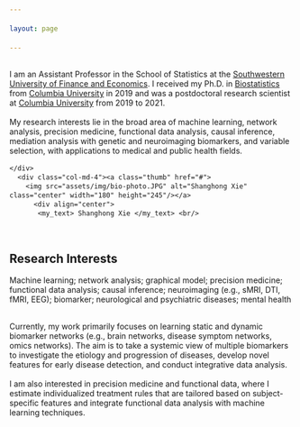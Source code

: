 ```yaml
---

layout: page

---
```



<div class="container">
<div class="row">&nbsp;</div>
<div class="row">
	<div class="col-md-8">
	I am an Assistant Professor in the School of Statistics at the <a href = "https://e.swufe.edu.cn/"> Southwestern University of Finance and Economics</a>. I received my Ph.D. in <a href = "https://www.publichealth.columbia.edu/academics/departments/biostatistics"> Biostatistics</a> from <a href = "https://www.columbia.edu/"> Columbia University</a> in 2019 and was a postdoctoral research scientist at <a href = "https://www.columbia.edu/"> Columbia University</a> from 2019 to 2021. <br/><br/>
        My research interests lie in the broad area of machine learning, network analysis, precision medicine, functional data analysis, causal inference, mediation analysis with genetic and neuroimaging biomarkers, and variable selection, with applications to medical and public health fields. 
       


		
	</div>
      <div class="col-md-4"><a class="thumb" href="#">
		<img src="assets/img/bio-photo.JPG" alt="Shanghong Xie" class="center" width="180" height="245"/></a>
	      <div align="center">
	       <my_text> Shanghong Xie </my_text> <br/>
  </div>
	      
</div>
</div>
</div>	
<br/>

## Research Interests
Machine learning; network analysis; graphical model; precision medicine; functional data analysis; causal inference; neuroimaging (e.g., sMRI, DTI, fMRI, EEG); biomarker; neurological and psychiatric diseases; mental health <br/><br/>

 Currently, my work primarily focuses on learning static and dynamic biomarker networks (e.g., brain networks, disease symptom networks, omics networks). The aim is to take a systemic view of multiple biomarkers to investigate the etiology and progression of diseases, develop novel features for early disease detection, and conduct integrative data  analysis. <br/><br/>
	I am also interested in precision medicine and functional data, where I estimate individualized treatment rules that are tailored based on subject-specific features and integrate functional data analysis with machine learning techniques.





